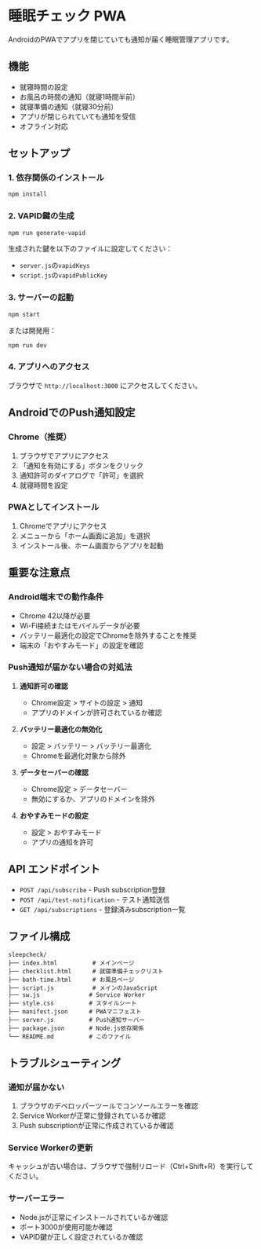 # 睡眠チェック PWA

AndroidのPWAでアプリを閉じていても通知が届く睡眠管理アプリです。

## 機能

- 就寝時間の設定
- お風呂の時間の通知（就寝1時間半前）
- 就寝準備の通知（就寝30分前）
- アプリが閉じられていても通知を受信
- オフライン対応

## セットアップ

### 1. 依存関係のインストール

```bash
npm install
```

### 2. VAPID鍵の生成

```bash
npm run generate-vapid
```

生成された鍵を以下のファイルに設定してください：
- `server.js`の`vapidKeys`
- `script.js`の`vapidPublicKey`

### 3. サーバーの起動

```bash
npm start
```

または開発用：

```bash
npm run dev
```

### 4. アプリへのアクセス

ブラウザで `http://localhost:3000` にアクセスしてください。

## AndroidでのPush通知設定

### Chrome（推奨）
1. ブラウザでアプリにアクセス
2. 「通知を有効にする」ボタンをクリック
3. 通知許可のダイアログで「許可」を選択
4. 就寝時間を設定

### PWAとしてインストール
1. Chromeでアプリにアクセス
2. メニューから「ホーム画面に追加」を選択
3. インストール後、ホーム画面からアプリを起動

## 重要な注意点

### Android端末での動作条件
- Chrome 42以降が必要
- Wi-Fi接続またはモバイルデータが必要
- バッテリー最適化の設定でChromeを除外することを推奨
- 端末の「おやすみモード」の設定を確認

### Push通知が届かない場合の対処法

1. **通知許可の確認**
   - Chrome設定 > サイトの設定 > 通知
   - アプリのドメインが許可されているか確認

2. **バッテリー最適化の無効化**
   - 設定 > バッテリー > バッテリー最適化
   - Chromeを最適化対象から除外

3. **データセーバーの確認**
   - Chrome設定 > データセーバー
   - 無効にするか、アプリのドメインを除外

4. **おやすみモードの設定**
   - 設定 > おやすみモード
   - アプリの通知を許可

## API エンドポイント

- `POST /api/subscribe` - Push subscription登録
- `POST /api/test-notification` - テスト通知送信
- `GET /api/subscriptions` - 登録済みsubscription一覧

## ファイル構成

```
sleepcheck/
├── index.html          # メインページ
├── checklist.html      # 就寝準備チェックリスト
├── bath-time.html      # お風呂ページ
├── script.js           # メインのJavaScript
├── sw.js              # Service Worker
├── style.css          # スタイルシート
├── manifest.json      # PWAマニフェスト
├── server.js          # Push通知サーバー
├── package.json       # Node.js依存関係
└── README.md          # このファイル
```

## トラブルシューティング

### 通知が届かない
1. ブラウザのデベロッパーツールでコンソールエラーを確認
2. Service Workerが正常に登録されているか確認
3. Push subscriptionが正常に作成されているか確認

### Service Workerの更新
キャッシュが古い場合は、ブラウザで強制リロード（Ctrl+Shift+R）を実行してください。

### サーバーエラー
- Node.jsが正常にインストールされているか確認
- ポート3000が使用可能か確認
- VAPID鍵が正しく設定されているか確認